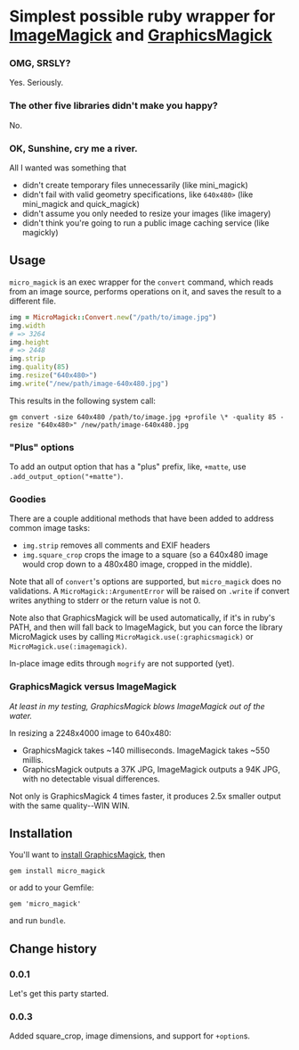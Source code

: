 # Simplest possible ruby wrapper for [ImageMagick](http://www.imagemagick.org/) and [GraphicsMagick](http://www.graphicsmagick.org/)

### OMG, SRSLY?

Yes. Seriously.

### The other five libraries didn't make you happy?

No.

### OK, Sunshine, cry me a river.

All I wanted was something that

* didn't create temporary files unnecessarily (like mini_magick)
* didn't fail with valid geometry specifications, like ```640x480>``` (like mini_magick and quick_magick)
* didn't assume you only needed to resize your images (like imagery)
* didn't think you're going to run a public image caching service (like magickly)

## Usage

```micro_magick``` is an exec wrapper for the ```convert``` command, which reads from an image
source, performs operations on it, and saves the result to a different file.

```ruby
img = MicroMagick::Convert.new("/path/to/image.jpg")
img.width
# => 3264
img.height
# => 2448
img.strip
img.quality(85)
img.resize("640x480>")
img.write("/new/path/image-640x480.jpg")
```

This results in the following system call:

```gm convert -size 640x480 /path/to/image.jpg +profile \* -quality 85 -resize "640x480>" /new/path/image-640x480.jpg```

### "Plus" options

To add an output option that has a "plus" prefix, like, ```+matte```, use ```.add_output_option("+matte")```.

### Goodies

There are a couple additional methods that have been added to address common image tasks:

* ```img.strip``` removes all comments and EXIF headers
* ```img.square_crop``` crops the image to a square (so a 640x480 image would crop down to a 480x480 image, cropped in the middle).



Note that all of ```convert```'s options are supported, but ```micro_magick``` does no validations.
A ```MicroMagick::ArgumentError``` will be raised on ```.write``` if
convert writes anything to stderr or the return value is not 0.

Note also that GraphicsMagick will be used automatically, if it's in ruby's PATH, and then will fall back to ImageMagick,
but you can force the library MicroMagick uses by calling ```MicroMagick.use(:graphicsmagick)``` or ```MicroMagick.use(:imagemagick)```.

In-place image edits through ```mogrify``` are not supported (yet).

### GraphicsMagick versus ImageMagick

*At least in my testing, GraphicsMagick blows ImageMagick out of the water.*

In resizing a 2248x4000 image to 640x480:

* GraphicsMagick takes ~140 milliseconds. ImageMagick takes ~550 millis.
* GraphicsMagick outputs a 37K JPG, ImageMagick outputs a 94K JPG, with no detectable visual differences.

Not only is GraphicsMagick 4 times faster, it produces 2.5x smaller output with the same quality--WIN WIN.

## Installation

You'll want to [install GraphicsMagick](http://www.graphicsmagick.org/README.html), then

```
gem install micro_magick
```

or add to your Gemfile:

```
gem 'micro_magick'
```

and run ```bundle```.

## Change history

### 0.0.1

Let's get this party started.

### 0.0.3

Added square_crop, image dimensions, and support for ```+option```s.
